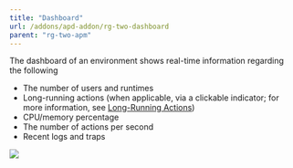 ```yaml
---
title: "Dashboard"
url: /addons/apd-addon/rg-two-dashboard
parent: "rg-two-apm"
---
```


The dashboard of an environment shows real-time information regarding the following

* The number of users and runtimes
* Long-running actions (when applicable, via a clickable indicator; for more information, see [Long-Running Actions](rg-two-long-running-actions))
* CPU/memory percentage
* The number of actions per second
* Recent logs and traps

 ![](attachments/rg-two/dashboard.png)
